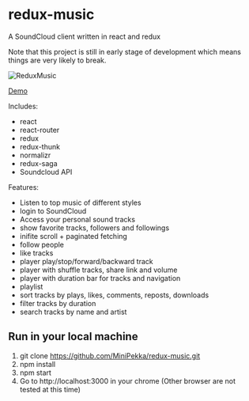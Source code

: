 # redux-music

A SoundCloud client written in react and redux

Note that this project is still in early stage of development which means things are very likely to break.

![ReduxMusic](https://www.robinwieruch.de/img/posts/the-soundcloud-client-in-react-redux/banner.jpg)

[Demo](https://redux-music.herokuapp.com/)

Includes:
* react
* react-router
* redux
* redux-thunk
* normalizr
* redux-saga
* Soundcloud API

Features:
* Listen to top music of different styles
* login to SoundCloud
* Access your personal sound tracks
* show favorite tracks, followers and followings
* inifite scroll + paginated fetching
* follow people
* like tracks
* player play/stop/forward/backward track
* player with shuffle tracks, share link and volume
* player with duration bar for tracks and navigation
* playlist
* sort tracks by plays, likes, comments, reposts, downloads
* filter tracks by duration
* search tracks by name and artist

## Run in your local machine

1. git clone https://github.com/MiniPekka/redux-music.git
2. npm install
3. npm start
4. Go to http://localhost:3000 in your chrome (Other browser are not tested at this time)
